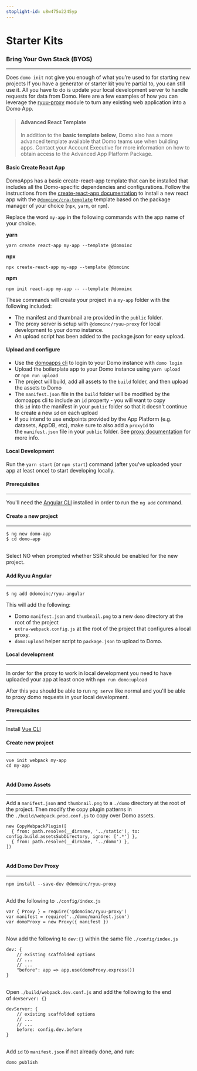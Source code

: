 ```yaml
---
stoplight-id: u8w475o2245yp
---
```


# Starter Kits

### Bring Your Own Stack (BYOS)
---
Does `domo init` not give you enough of what you’re used to for starting new projects If you have a generator or starter kit you’re partial to, you can still use it. All you have to do is update your local development server to handle requests for data from Domo. Here are a few examples of how you can leverage the <a href="https://www.npmjs.com/package/@domoinc/ryuu-proxy">ryuu-proxy</a> module to turn any existing web application into a Domo App.

<!--
type: tab
title: React
-->

<!-- theme: info -->
> #### Advanced React Template
>
> In addition to the **basic template below**, Domo also has a more advanced template available that Domo teams use when building apps. Contact your Account Executive for more information on how to obtain access to the Advanced App Platform Package. 

#### Basic Create React App

DomoApps has a basic create-react-app template that can be installed that includes all the Domo-specific dependencies and configurations. Follow the instructions from the <a href="https://create-react-app.dev/docs/getting-started#creating-an-app">create-react-app documentation</a> to install a new react app with the [`@domoinc/cra-template`] template based on the package manager of your choice (`npx`, `yarn`, or `npm`).

[`@domoinc/cra-template`]: https://www.npmjs.com/package/@domoinc/cra-template?activeTab=readme

Replace the word `my-app` in the following commands with the app name of your choice.

<strong>yarn</strong>
<pre><code>yarn create react-app my-app --template @domoinc
</code></pre>
<strong>npx</strong>
<pre><code>npx create-react-app my-app --template @domoinc
</code></pre>
<strong>npm</strong>
<pre><code>npm init react-app my-app -- --template @domoinc
</code></pre>

These commands will create your project in a `my-app` folder with the following included:

- The manifest and thumbnail are provided in the `public` folder.
- The proxy server is setup with `@domoinc/ryuu-proxy` for local development to your domo instance.
- An upload script has been added to the package.json for easy upload.

#### Upload and configure

- Use the [domoapps cli](/docs/Apps/App-Framework/Quickstart/Setup-and-Installation.md) to login to your Domo instance with `domo login`
- Upload the boilerplate app to your Domo instance using `yarn upload` or `npm run upload`
- The project will build, add all assets to the `build` folder, and then upload the assets to Domo
- The `manifest.json` file in the `build` folder will be modified by the domoapps cli to include an `id` property - you will want to copy this `id` into the manifest in your `public` folder so that it doesn't continue to create a new `id` on each upload
- If you intend to use endpoints provided by the App Platform (e.g. datasets, AppDB, etc), make sure to also add a `proxyId` to the `manifest.json` file in your `public` folder. See [proxy documentation](../Guides/manifest.md#getting-a-proxyid-advanced) for more info.</li>

#### Local Development


Run the `yarn start` (or `npm start`) command (after you've uploaded your app at least once) to start developing locally.


<!--
type: tab
title: Angular
-->

#### Prerequisites
---

You'll need the <a href="http://cli.angular.io/">Angular CLI</a> installed in order to run the `ng add` command.

#### Create a new project
---
<pre>
<code>$ ng new domo-app
$ cd domo-app
</code>
</pre>

Select NO when prompted whether SSR should be enabled for the new project.

#### Add Ryuu Angular
---
<pre><code>$ ng add @domoinc/ryuu-angular
</code></pre>
This will add the following:

- Domo `manifest.json` and `thumbnail.png` to a new `domo` directory at the root of the project
- `extra-webpack.config.js` at the root of the project that configures a local proxy.
- `domo:upload` helper script to `package.json` to upload to Domo.

#### Local development
---
In order for the proxy to work in local development you need to have uploaded your app at least once with `npm run domo:upload`

After this you should be able to run `ng serve` like normal and you'll be able to proxy domo requests in your local development.

<!--
type: tab
title: Vue
-->

#### Prerequisites
---
Install <a href="https://github.com/vuejs/vue-cli">Vue CLI</a>


#### Create new project
---
<pre>
<code>vue init webpack my-app
cd my-app
</code>
</pre>

#### Add Domo Assets
---
Add a `manifest.json` and `thumbnail.png` to a `./domo` directory at the root of the project. Then modify the copy plugin patterns in the `./build/webpack.prod.conf.js` to copy over Domo assets.

<pre>
<code>new CopyWebpackPlugin([
  { from: path.resolve(__dirname, '../static'), to: config.build.assetsSubDirectory, ignore: ['.*'] },
  { from: path.resolve(__dirname, '../domo') },
])
</code>
</pre>

#### Add Domo Dev Proxy
---
<pre>
<code>npm install --save-dev @domoinc/ryuu-proxy
</code>
</pre>

Add the following to `./config/index.js`
<pre>
<code>var { Proxy } = require('@domoinc/ryuu-proxy')
var manifest = require('../domo/manifest.json')
var domoProxy = new Proxy({ manifest })
</code>
</pre>

Now add the following to `dev:{}` within the same file `./config/index.js`
<pre>
<code>dev: {
    // existing scaffolded options
    // ...
    // ...
    "before": app =&gt; app.use(domoProxy.express())
}
</code>
</pre>

Open `./build/webpack.dev.conf.js` and add the following to the end of `devServer: {}`
<pre>
<code>devServer: {
    // existing scaffolded options
    // ...
    // ...
    before: config.dev.before
}
</code>
</pre>

Add `id` to `manifest.json` if not already done, and run:
<pre>
<code>domo publish
</code>
</pre>

<!-- type: tab-end -->
